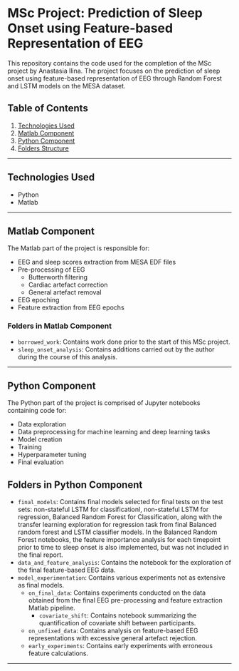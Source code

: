 
# MSc Project: Prediction of Sleep Onset using Feature-based Representation of EEG

This repository contains the code used for the completion of the MSc project by Anastasia Ilina. The project focuses on the prediction of sleep onset using feature-based representation of EEG through Random Forest and LSTM models on the MESA dataset.

## Table of Contents
1. [Technologies Used](#technologies-used)
2. [Matlab Component](#matlab-component)
3. [Python Component](#python-component)
4. [Folders Structure](#folders-structure)

---

## Technologies Used

- Python
- Matlab

---

## Matlab Component

The Matlab part of the project is responsible for:

- EEG and sleep scores extraction from MESA EDF files
- Pre-processing of EEG 
  - Butterworth filtering
  - Cardiac artefact correction
  - General artefact removal
- EEG epoching
- Feature extraction from EEG epochs

### Folders in Matlab Component

- `borrowed_work`: Contains work done prior to the start of this MSc project.
- `sleep_onset_analysis`: Contains additions carried out by the author during the course of this analysis.

---

## Python Component

The Python part of the project is comprised of Jupyter notebooks containing code for:

- Data exploration
- Data preprocessing for machine learning and deep learning tasks
- Model creation
- Training
- Hyperparameter tuning
- Final evaluation

## Folders in Python Component

- `final_models`: Contains final models selected for final tests on the test sets: non-stateful LSTM for classificationl, non-stateful LSTM for regression, Balanced Random Forest for Classification, along with the transfer learning exploration for regression task from final Balanced random forest and LSTM classifier models. In the Balanced Random Forest notebooks, the feature importance analysis for each timepoint prior to time to sleep onset is also implemented, but was not included in the final report. 
- `data_and_feature_analysis`: Contains the notebook for the exploration of the final feature-based EEG data.
- `model_experimentation`: Contains various experiments not as extensive as final models.
  - `on_final_data`: Contains experiments conducted on the data obtained from the final EEG pre-processing and feature extraction Matlab pipeline.
    - `covariate_shift`: Contains notebook summarizing the quantification of covariate shift between participants.
  - `on_unfixed_data`: Contains analysis on feature-based EEG representations with excessive general artefact rejection.
  - `early_experiments`: Contains early experiments with erroneous feature calculations.


---

